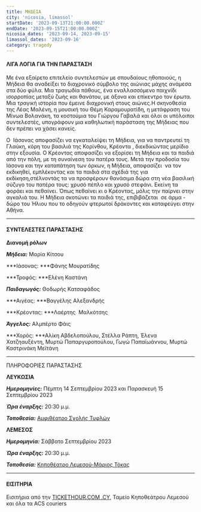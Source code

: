 ```yaml
---
title: ΜΗΔΕΙΑ
city: 'nicosia, limassol'
startDate: '2023-09-13T21:00:00.000Z'
endDate: '2023-09-15T21:00:00.000Z'
nicosia_dates: '2023-09-14, 2023-09-15'
limassol_dates: '2023-09-16'
category: tragedy
---
```


#### ΛΙΓΑ ΛΟΓΙΑ ΓΙΑ ΤΗΝ ΠΑΡΑΣΤΑΣΗ

Με ένα εξαίρετο επιτελείο συντελεστών με σπουδαίους ηθοποιούς, η Μήδεια
θα αναδείξει το διαχρονικό σύμβολο της αιώνιας μάχης ανάμεσα στα δύο φύλα. Μια τραγωδία πάθους, ένα εναλλασσόμενο παιχνίδι ισορροπίας μεταξύ ζωής και θανάτου, με άξονα και επίκεντρο τον έρωτα.  Μια τραγική ιστορία που έμεινε διαχρονική στους αιώνες.Η σκηνοθεσία της Λέας Μαλένη, η μουσική του Θέμη Καραμουρατίδη, η
μετάφραση του Μίνωα Βολανάκη, τα κοστούμια του Γιώργου Γαβαλά και όλοι οι
υπόλοιποι συντελεστές, υπογράφουν μια καθηλωτική παράσταση της Μήδειας που δεν
πρέπει να χάσει κανείς.

Ο  Ιάσονας αποφασίζει να εγκαταλείψει τη Μήδεια, για να παντρευτεί τη Γλαύκη, κόρη του βασιλιά της Κορίνθου, Κρέοντα , διεκδικώντας μερίδιο στην εξουσία. Ο Κρέοντας αποφασίζει να εξορίσει τη Μήδεια και τα παιδιά από την πόλη, με τη συναίνεση του πατέρα τους. Μετά την προδοσία του Ιάσονα και την καταπάτηση των όρκων, η Μήδεια, αποφασίζει  να τον εκδικηθεί, εμπλέκοντας και τα παιδιά στα σχέδιά της για εκδίκηση,στέλνοντάς τα να προσφέρουν θανάσιμα δώρα στη νέα βασιλική σύζυγο του πατέρα τους: χρυσό πέπλο και χρυσό στεφάνι. Εκείνη τα φοράει και πεθαίνει. Όπως πεθαίνει κι ο Κρέοντας, μόλις την παίρνει στην αγκαλιά του. Η Μήδεια σκοτώνει τα παιδιά της, επιβιβάζεται  σε άρμα - δώρο του Ήλιου που το οδηγούν φτερωτοί δράκοντες και καταφεύγει στην Αθήνα.

***

#### ΣΥΝΤΕΛΕΣΤΕΣ ΠΑΡΑΣΤΑΣΗΣ

**Διανομή ρόλων**

***Μήδεια:*** Μαρία Κίτσου

***Ιάσονας: ***Φάνης Μουρατίδης

***Τροφός: ***Ελένη Καστάνη

***Παιδαγωγός:*** Θοδωρής Κατσαφάδος

***Αιγέας: ***Βαγγέλης Αλεξανδρής

***Κρέοντας: ***Λαέρτης  Μαλκότσης

***Άγγελος:*** Αλμπέρτο Φάις

***Χορός: ***Αλίκη Αβδελοπούλου, Στέλλα Ράπτη, Έλενα Χατζηαυξέντη, Μυρτώ Παπαργυροπούλου, Γωγώ Παπαϊωάννου, Μυρτώ Καστρινάκη Μεϊτάνη

***

ΠΛΗΡΟΦΟΡΙΕΣ ΠΑΡΑΣΤΑΣΗΣ

**ΛΕΥΚΩΣΙΑ**

***Ημερομηνίες:*** Πέμπτη 14 Σεπτεμβρίου 2023 και Παρασκευή 15 Σεπτεμβρίου 2023

***Ώρα έναρξης:*** 20:30 μ.μ.

***Τοποθεσία:*** [Αμφιθέατρο Σχολής Τυφλών](https://www.google.com/maps/place/%CE%91%CE%BC%CF%86%CE%B9%CE%B8%CE%AD%CE%B1%CF%84%CF%81%CE%BF+%CE%A3%CF%87%CE%BF%CE%BB%CE%AE%CF%82+%CE%A4%CF%85%CF%86%CE%BB%CF%8E%CE%BD+\(%CE%9C%CE%B1%CE%BA%CE%B1%CF%81%CE%AF%CE%BF%CF%85+%CE%93'\)/@35.1502781,33.3530564,17.1z/data=!3m1!4b1!4m6!3m5!1s0x14de19f1677fe7ff:0x14884fe0e5cf204d!8m2!3d35.1502737!4d33.3556313!16s%2Fg%2F11c54g0v_3?entry=ttu "")

**ΛΕΜΕΣΟΣ**

***Ημερομηνία:*** Σάββατο Σεπτεμβρίου 2023

***Ώρα έναρξης:*** 20:30 μ.μ.

***Τοποθεσία:*** [Κηποθέατρο Λεμεσού-Μάριος Τόκας](https://www.google.com/maps/place/Municipal+Open+Air+Theater,+Lord+Byron+14,+Limassol,+Cyprus/@34.6831253,33.0532077,17.78z/data=!4m9!1m2!2m1!1zzrrOt8-Azr_OuM61zrHPhM-Bzr8gzrvOtc68zrXPg86_z4U!3m5!1s0x14e73315956d183f:0xd12f518bff0fa34a!8m2!3d34.6837781!4d33.0550723!16s%2Fg%2F11bw1_mlgx?entry=ttu "")

***

#### ΕΙΣΙΤΗΡΙΑ

Εισιτήρια από την	[TICKETHOUR.COM .CY](https://shop.tickethour.com/showEventInformation.html?idEvent=4315 ""), Ταμείο Κηποθεάτρου Λεμεσού και όλα τα ACS couriers 



